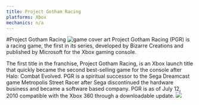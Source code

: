 ```yaml
---
title: Project Gotham Racing
platforms: Xbox
mechanics: n/a
---
```

#Project Gotham Racing
![game cover art](//images.igdb.com/igdb/image/upload/t_thumb/ycupwepfoshpoahfe0tp.jpg "Logo Title Text 1")
Project Gotham Racing (PGR) is a racing game, the first in its series, developed by Bizarre Creations and published by Microsoft for the Xbox gaming console. 
 
The first title in the franchise, Project Gotham Racing, is an Xbox launch title that quickly became the second best-selling game for the console after Halo: Combat Evolved. PGR is a spiritual successor to the Sega Dreamcast game Metropolis Street Racer after Sega discontinued the hardware business and became a software based company. PGR is as of July 12, 2010 compatible with the Xbox 360 through a downloadable update.
<img src="//images.igdb.com/igdb/image/upload/t_thumb/hgqcj3rnoaymk7sjzjul.jpg"/>
